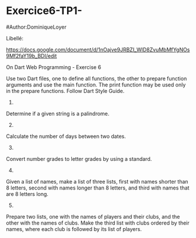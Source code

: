 # Exercice6-TP1-
#Author:DominiqueLoyer

Libellé:

https://docs.google.com/document/d/1nOajve9JRBZI_WlD8ZvuMbMfYgNOs9Mf2faY19b_BDI/edit

On Dart Web Programming - Exercise 6

Use two Dart files, one to define all functions, the other to prepare function arguments and use the main function. The print function may be used only in the prepare functions. Follow Dart Style Guide.

1.

Determine if a given string is a palindrome.

2.

Calculate the number of days between two dates.

3.

Convert number grades to letter grades by using a standard.

4.

Given a list of names, make a list of three lists, first with names shorter than 8 letters, second with names longer than 8 letters, and third with names that are 8 letters long.

5.

Prepare two lists, one with the names of players and their clubs, and the other with the names of clubs. Make the third list with clubs ordered by their names, where each club is followed by its list of players.



